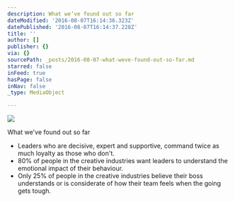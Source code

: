 ```yaml
---
description: What we’ve found out so far
dateModified: '2016-08-07T16:14:36.323Z'
datePublished: '2016-08-07T16:14:37.228Z'
title: ''
author: []
publisher: {}
via: {}
sourcePath: _posts/2016-08-07-what-weve-found-out-so-far.md
starred: false
inFeed: true
hasPage: false
inNav: false
_type: MediaObject

---
```

![](https://the-grid-user-content.s3-us-west-2.amazonaws.com/c7bec520-12d9-42f1-8ef4-f9631a8d6dd2.jpg)

What we've found out so far

* Leaders who are decisive, expert and supportive, command twice as much loyalty as those who don't.
* 80% of people in the creative industries want leaders to understand the emotional impact of their behaviour.
* Only 25% of people in the creative industries believe their boss understands or is considerate of how their team feels when the going gets tough.